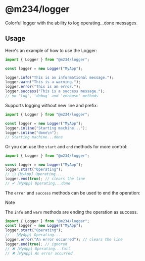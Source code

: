 # @m234/logger

Colorful logger with the ability to log operating...done messages.

## Usage

Here's an example of how to use the Logger:

```ts
import { Logger } from "@m234/logger";

const logger = new Logger("MyApp");

logger.info("This is an informational message.");
logger.warn("This is a warning.");
logger.error("This is an error.");
logger.success("This is a success message.");
// no 'log', 'debug' and 'verbose' methods
```

Supports logging without new line and prefix:

```ts
import { Logger } from "@m234/logger";

const logger = new Logger("MyApp");
logger.inline("Starting machine...");
logger.inline("done\n");
// Starting machine...done
```

Or you can use the `start` and `end` methods for more control:

```ts
import { Logger } from "@m234/logger";

const logger = new Logger("MyApp");
logger.start("Operating");
// ⓘ [MyApp] Operating...
logger.end(true); // clears the line
// ✔ [MyApp] Operating...done
```

The `error` and `success` methods can be used to end the operation:

> [!NOTE]
> The `info` and `warn` methods are ending the operation as success.

```ts
import { Logger } from "@m234/logger";
const logger = new Logger("MyApp");
logger.start("Operating");
// - [MyApp] Operating...
logger.error("An error occurred"); // clears the line
logger.end(true); // ignored
// ✖ [MyApp] Operating...fail
// ✖ [MyApp] An error occurred
```
